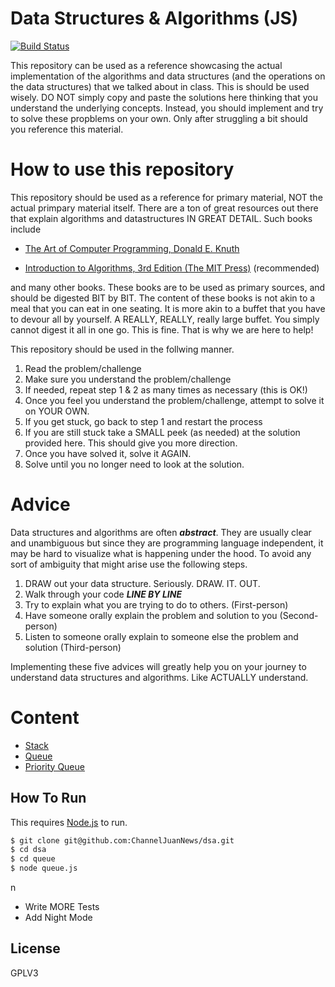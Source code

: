 # Data Structures & Algorithms (JS)


[![Build Status](https://travis-ci.org/joemccann/dillinger.svg?branch=master)](https://travis-ci.org/joemccann/dillinger)

This repository can be used as a reference showcasing the actual implementation of the algorithms and data structures (and the operations on the data structures) that we talked about in class. This is should be used wisely. DO NOT simply copy and paste the solutions here thinking that you understand the underlying concepts. Instead, you should implement and try to solve these propblems on your own. Only after struggling a bit should you reference this material.

# How to use this repository

This repository should be used as a reference for primary material, NOT the actual primpary material itself. There are a ton of great resources out there that explain algorithms and datastructures IN GREAT DETAIL. Such books include

* [The Art of Computer Programming, Donald E. Knuth
](https://www.amazon.com/Computer-Programming-Volumes-1-4A-Boxed/dp/0321751043/ref=asc_df_0321751043/?tag=hyprod-20&linkCode=df0&hvadid=312114711253&hvpos=1o1&hvnetw=g&hvrand=1656698649082258916&hvpone=&hvptwo=&hvqmt=&hvdev=c&hvdvcmdl=&hvlocint=&hvlocphy=9031488&hvtargid=pla-425752469164&psc=1)

* [Introduction to Algorithms, 3rd Edition (The MIT Press)](https://www.amazon.com/Introduction-Algorithms-3rd-MIT-Press/dp/0262033844) (recommended)


and many other books. These books are to be used as primary sources, and should be digested BIT by BIT. The content of these books is not akin to a meal that you can eat in one seating. It is more akin to a buffet that you have to devour all by yourself. A REALLY, REALLY, really large buffet. You simply cannot digest it all in one go. This is fine. That is why we are here to help!

This repository should be used in the follwing manner.

1. Read the problem/challenge
2. Make sure you understand the problem/challenge
3. If needed, repeat step 1 & 2 as many times as necessary (this is OK!)
4. Once you feel you understand the problem/challenge, attempt to solve it on YOUR OWN.
5. If you get stuck, go back to step 1 and restart the process
6. If you are still stuck take a SMALL peek (as needed) at the solution provided here. This should give you more direction.
7. Once you have solved it, solve it AGAIN.
8. Solve until you no longer need to look at the solution.

# Advice

Data structures and algorithms are often _**abstract**_. They are usually clear and unambiguous but since they are programming language independent, it may be hard to visualize what is happening under the hood. To avoid any sort of ambiguity that might arise use the following steps.

1. DRAW out your data structure. Seriously. DRAW. IT. OUT.
2. Walk through your code _**LINE BY LINE**_
3. Try to explain what you are trying to do to others. (First-person)
4. Have someone orally explain the problem and solution to you (Second-person)
5. Listen to someone orally explain to someone else the problem and solution (Third-person)

Implementing these five advices will greatly help you on your journey to understand data structures and algorithms. Like ACTUALLY understand.


# Content

* [Stack]()
* [Queue]()
* [Priority Queue]()

## How To Run

This requires [Node.js](https://nodejs.org/) to run.

```sh
$ git clone git@github.com:ChannelJuanNews/dsa.git
$ cd dsa
$ cd queue
$ node queue.js
```


n

 - Write MORE Tests
 - Add Night Mode

License
----
GPLV3

